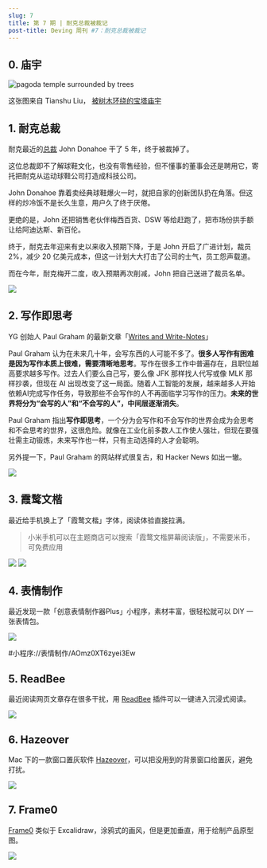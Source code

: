 ```yaml
---
slug: 7
title: 第 7 期 | 耐克总裁被裁记
post-title: Deving 周刊 #7：耐克总裁被裁记
---
```


## 0. 庙宇

![pagoda temple surrounded by trees](https://img.wukaipeng.com//2024/11/08-002627-Iha3Yc-12c0369ce49b4be3966a36d9426f6fcd.jpeg)


这张图来自 Tianshu Liu， [被树木环绕的宝塔庙宇](https://unsplash.com/photos/pagoda-temple-surrounded-by-trees-aqZ3UAjs_M4)


## 1. 耐克总裁

耐克最近的[总裁](https://fortune.com/2024/09/20/former-nike-ceo-john-donahoe-leadership-lessons-choosing-ceo/) John Donahoe 干了 5 年，终于被裁掉了。

这位总裁即不了解球鞋文化，也没有零售经验，但不懂事的董事会还是聘用它，寄托把耐克从运动球鞋公司打造成科技公司。

John Donahoe 靠着卖经典球鞋爆火一时，就把自家的创新团队扔在角落。但这样的炒冷饭不是长久生意，用户久了终于厌倦。

更绝的是，John 还把销售老伙伴梅西百货、DSW 等给赶跑了，把市场份拱手额让给阿迪达斯、新百伦。

终于，耐克去年迎来有史以来收入预期下降，于是 John 开启了广进计划，裁员 2%，减少 20 亿美元成本，但这一计划大大打击了公司的士气，员工怨声载道。

而在今年，耐克梅开二度，收入预期再次削减，John 把自己送进了裁员名单。

![](https://img.wukaipeng.com//2024/11/08-002627-syhBvb-ec3ecbfedf8340bdb16e627629695778.png)



## 2. 写作即思考

YG 创始人 Paul Graham 的最新文章「[Writes and Write-Notes](https://paulgraham.com/writes.html)」


Paul Graham 认为在未来几十年，会写东西的人可能不多了。**很多人写作有困难是因为写作本质上很难，需要清晰地思考**。写作在很多工作中普遍存在，且职位越高要求越多写作。过去人们要么自己写，要么像 JFK 那样找人代写或像 MLK 那样抄袭，但现在 AI 出现改变了这一局面。随着人工智能的发展，越来越多人开始依赖AI完成写作任务，导致那些不会写作的人不再面临学习写作的压力。**未来的世界将分为“会写的人”和“不会写的人”，中间层逐渐消失**。

Paul Graham 指出**写作即思考**，一个分为会写作和不会写作的世界会成为会思考和不会思考的世界，这很危险。就像在工业化前多数人工作使人强壮，但现在要强壮需主动锻炼，未来写作也一样，只有主动选择的人才会聪明。

另外提一下，Paul Graham 的网站样式很复古，和 Hacker News 如出一辙。

![](https://img.wukaipeng.com//2024/11/08-002627-UF1iHC-d2b077332fb24a5a9d3b49ad6c6f5e82.png)


## 3. 霞鹜文楷

最近给手机换上了「霞鹜文楷」字体，阅读体验直接拉满。

> 小米手机可以在主题商店可以搜索「霞鹜文楷屏幕阅读版」，不需要米币，可免费应用

![](https://img.wukaipeng.com//2024/11/08-002628-a0HbLD-46506853c2b4405fabe956d54855c835.png)
![](https://img.wukaipeng.com//2024/11/08-002629-1grRPr-650b2bb8e03644109ecfd4df641b506d.png)
## 4. 表情制作

最近发现一款「创意表情制作器Plus」小程序，素材丰富，很轻松就可以 DIY 一张表情包。


![](https://img.wukaipeng.com//2024/11/08-002630-AZgF1v-0438f082d5584121b3977b3b74361091.png)



#小程序://表情制作/AOmz0XT6zyei3Ew




## 5. ReadBee

最近阅读网页文章存在很多干扰，用 [ReadBee](https://chromewebstore.google.com/detail/reader-text-mode-readbee/phjbepamfhjgjdgmbhmfflhnlohldchb?hl=en-US&utm_source=ext_sidebar) 插件可以一键进入沉浸式阅读。

![](https://img.wukaipeng.com//2024/11/08-002632-g2l6vQ-6675fe40c79940e9be770892a30e86e2.gif)



## 6. Hazeover

Mac 下的一款窗口置灰软件 [Hazeover](https://hazeover.com/)，可以把没用到的背景窗口给置灰，避免打扰。

![](https://img.wukaipeng.com//2024/11/08-002633-jhQ0dR-0cda6d7620f84ae49e45258d16e0d142.gif)


## 7. Frame0

[Frame0](https://frame0.app/) 类似于 Excalidraw，涂鸦式的画风，但是更加垂直，用于绘制产品原型图。

![](https://img.wukaipeng.com//2024/11/08-002633-Hd9fLV-e313b19dceda419796a82f38316f8f3d.png)

